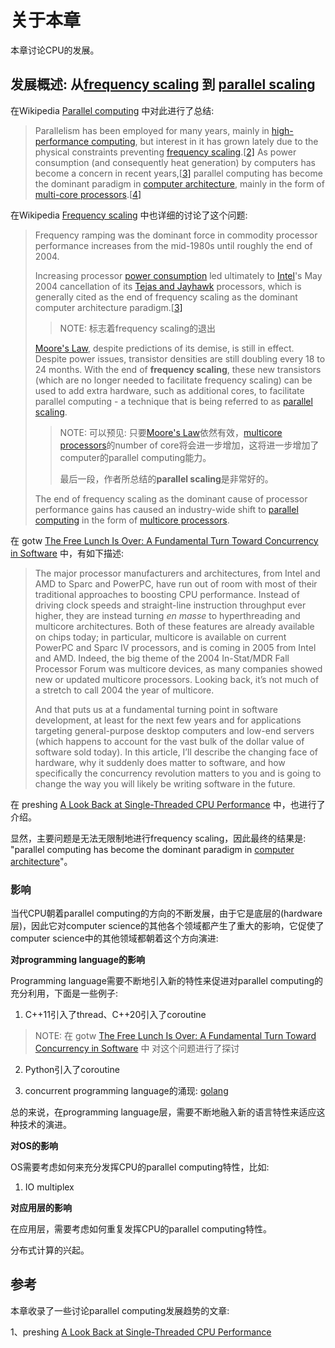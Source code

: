 # 关于本章

本章讨论CPU的发展。

## 发展概述: 从[frequency scaling](https://infogalactic.com/info/Frequency_scaling) 到 [parallel scaling](https://infogalactic.com/w/index.php?title=Parallel_scaling&action=edit&redlink=1)

在Wikipedia [Parallel computing](https://infogalactic.com/info/Parallel_computing) 中对此进行了总结: 

> Parallelism has been employed for many years, mainly in [high-performance computing](https://infogalactic.com/info/High_performance_computing), but interest in it has grown lately due to the physical constraints preventing [frequency scaling](https://infogalactic.com/info/Frequency_scaling).[[2\]](https://infogalactic.com/info/Parallel_computing#cite_note-2) As power consumption (and consequently heat generation) by computers has become a concern in recent years,[[3\]](https://infogalactic.com/info/Parallel_computing#cite_note-3) parallel computing has become the dominant paradigm in [computer architecture](https://infogalactic.com/info/Computer_architecture), mainly in the form of [multi-core processors](https://infogalactic.com/info/Multi-core_processor).[[4\]](https://infogalactic.com/info/Parallel_computing#cite_note-View-Power-4)

在Wikipedia [Frequency scaling](https://infogalactic.com/info/Frequency_scaling) 中也详细的讨论了这个问题:

> Frequency ramping was the dominant force in commodity processor performance increases from the mid-1980s until roughly the end of 2004.
>
> Increasing processor [power consumption](https://infogalactic.com/info/Power_consumption) led ultimately to [Intel](https://infogalactic.com/info/Intel)'s May 2004 cancellation of its [Tejas and Jayhawk](https://infogalactic.com/info/Tejas_and_Jayhawk) processors, which is generally cited as the end of frequency scaling as the dominant computer architecture paradigm.[[3\]](https://infogalactic.com/info/Frequency_scaling#cite_note-3)
>
> > NOTE: 标志着frequency scaling的退出
>
> [Moore's Law](https://infogalactic.com/info/Moore's_Law), despite predictions of its demise, is still in effect. Despite power issues, transistor densities are still doubling every 18 to 24 months. With the end of **frequency scaling**, these new transistors (which are no longer needed to facilitate frequency scaling) can be used to add extra hardware, such as additional cores, to facilitate parallel computing - a technique that is being referred to as [parallel scaling](https://infogalactic.com/w/index.php?title=Parallel_scaling&action=edit&redlink=1).
>
> > NOTE: 可以预见: 只要[Moore's Law](https://infogalactic.com/info/Moore's_Law)依然有效，[multicore processors](https://infogalactic.com/info/Multi-core_(computing))的number of core将会进一步增加，这将进一步增加了computer的parallel computing能力。
> >
> > 最后一段，作者所总结的**parallel scaling**是非常好的。
>
> The end of frequency scaling as the dominant cause of processor performance gains has caused an industry-wide shift to [parallel computing](https://infogalactic.com/info/Parallel_computing) in the form of [multicore processors](https://infogalactic.com/info/Multi-core_(computing)).

在 gotw [The Free Lunch Is Over: A Fundamental Turn Toward Concurrency in Software](http://www.gotw.ca/publications/concurrency-ddj.htm) 中，有如下描述:

> The major processor manufacturers and architectures, from Intel and AMD to Sparc and PowerPC, have run out of room with most of their traditional approaches to boosting CPU performance. Instead of driving clock speeds and straight-line instruction throughput ever higher, they are instead turning *en masse* to hyperthreading and multicore architectures. Both of these features are already available on chips today; in particular, multicore is available on current PowerPC and Sparc IV processors, and is coming in 2005 from Intel and AMD. Indeed, the big theme of the 2004 In-Stat/MDR Fall Processor Forum was multicore devices, as many companies showed new or updated multicore processors. Looking back, it’s not much of a stretch to call 2004 the year of multicore.
>
> And that puts us at a fundamental turning point in software development, at least for the next few years and for applications targeting general-purpose desktop computers and low-end servers (which happens to account for the vast bulk of the dollar value of software sold today). In this article, I’ll describe the changing face of hardware, why it suddenly does matter to software, and how specifically the concurrency revolution matters to you and is going to change the way you will likely be writing software in the future.

在 preshing [A Look Back at Single-Threaded CPU Performance](https://preshing.com/20120208/a-look-back-at-single-threaded-cpu-performance/) 中，也进行了介绍。

显然，主要问题是无法无限制地进行frequency scaling，因此最终的结果是: "parallel computing has become the dominant paradigm in [computer architecture](https://infogalactic.com/info/Computer_architecture)"。

### 影响

当代CPU朝着parallel computing的方向的不断发展，由于它是底层的(hardware层)，因此它对computer science的其他各个领域都产生了重大的影响，它促使了computer science中的其他领域都朝着这个方向演进:

**对programming language的影响**

Programming language需要不断地引入新的特性来促进对parallel computing的充分利用，下面是一些例子:

1) C++11引入了thread、C++20引入了coroutine

> NOTE: 在 gotw [The Free Lunch Is Over: A Fundamental Turn Toward Concurrency in Software](http://www.gotw.ca/publications/concurrency-ddj.htm) 中 对这个问题进行了探讨

2) Python引入了coroutine

3) concurrent programming language的涌现: [golang](https://golang.org/)

总的来说，在programming language层，需要不断地融入新的语言特性来适应这种技术的演进。

**对OS的影响**

OS需要考虑如何来充分发挥CPU的parallel computing特性，比如:

1) IO multiplex

**对应用层的影响**

在应用层，需要考虑如何重复发挥CPU的parallel computing特性。

分布式计算的兴起。

## 参考

本章收录了一些讨论parallel computing发展趋势的文章:

1、preshing [A Look Back at Single-Threaded CPU Performance](https://preshing.com/20120208/a-look-back-at-single-threaded-cpu-performance/)